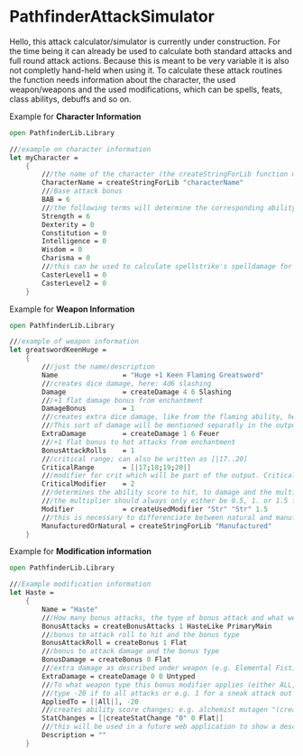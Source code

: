 # PathfinderAttackSimulator

Hello, this attack calculator/simulator is currently under construction.
For the time being it can already be used to calculate both standard attacks and full round attack actions.
Because this is meant to be very variable it is also not completly hand-held when using it.
To calculate these attack routines the function needs information about the character, the used weapon/weapons and the used modifications, 
which can be spells, feats, class abilitys, debuffs and so on.

Example for **Character Information** 

```fsharp
open PathfinderLib.Library

///example on character information
let myCharacter =
    {
		///the name of the character (the createStringForLib function makes it all upper case, only used for future web application)
        CharacterName = createStringForLib "characterName"
		///Base attack bonus
        BAB = 6
		///the following terms will determine the corresponding ability score **modifier**(!)
        Strength = 6
        Dexterity = 0
        Constitution = 0
        Intelligence = 0
        Wisdom = 0
        Charisma = 0
		///this can be used to calculate spellstrike's spelldamage for e.g. magus
		CasterLevel1 = 0
        CasterLevel2 = 0
    }
```

Example for **Weapon Information**

```fsharp
open PathfinderLib.Library

///example of weapon information
let greatswordKeenHuge =
    {
		///just the name/description
        Name                = "Huge +1 Keen Flaming Greatsword"
		///creates dice damage, here: 4d6 slashing
        Damage              = createDamage 4 6 Slashing
		///+1 flat damage bonus from enchantment
        DamageBonus         = 1
		///creates extra dice damage, like from the flaming ability, here: 1d6 Fire Damage. 
		///This sort of damage will be mentioned separatly in the output
        ExtraDamage         = createDamage 1 6 Feuer
		///+1 flat bonus to hot attacks from enchantment
        BonusAttackRolls    = 1
		///critical range; can also be written as [|17..20]
        CriticalRange       = [|17;18;19;20|]
		///modifier for crit which will be part of the output. Critical damage will not get calculated automatically yet.
        CriticalModifier    = 2
		///determines the ability score to hit, to damage and the multiplier to damage (in this order)
		///the multiplier should always only either be 0.5, 1. or 1.5 for a two-handed weapon.
        Modifier            = createUsedModifier "Str" "Str" 1.5
		///this is necessary to differenciate between natural and manufactured weapons (either "manufactured" or "natural")
        ManufacturedOrNatural = createStringForLib "Manufactured"
    }
```

Example for **Modification information**

```fsharp
open PathfinderLib.Library

///Example modification information
let Haste =
    {
        Name = "Haste"
		///How many bonus attacks, the type of bonus attack and what weapon should be used for it.
        BonusAttacks = createBonusAttacks 1 HasteLike PrimaryMain
		///bonus to attack roll to hit and the bonus type
        BonusAttackRoll = createBonus 1 Flat
		///bonus to attack damage and the bonus type
        BonusDamage = createBonus 0 Flat
		///extra damage as described under weapon (e.g. Elemental Fist)
        ExtraDamage = createDamage 0 0 Untyped
		///To what weapon type this bonus modifier applies (either ALL, PrimaryMain, Primary, Secondary) and to how many of these attacks.
		///type -20 if to all attacks or e.g. 1 for a sneak attack out of invisibility
        AppliedTo = [|All|], -20
		///creates ability score changes; e.g. alchemist mutagen "(createStatChange "Str" 2 Alchemical); (createStatChange "Int" -2 Alchemical)"
        StatChanges = [|createStatChange "0" 0 Flat|]
		///this will be used in a future web application to show a descriptive tooltip
        Description = ""
    }

```